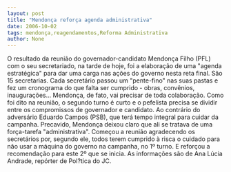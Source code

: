 ```yaml
---
layout: post
title: "Mendonça reforça agenda administrativa"
date: 2006-10-02
tags: mendonça,reagendamentos,Reforma Administrativa
author: None
---
```


O resultado da reunião do governador-candidato Mendonça Filho (PFL) com o seu secretariado, na tarde de hoje, foi a elaboração de uma \"agenda estratégica\" para dar uma carga nas ações do governo nesta reta final. 
São 15 secretarias. Cada secretário passou um \"pente-fino\" nas suas pastas e fez um cronograma do que falta ser cumprido - obras, convênios, inaugurações... 
Mendonça, de fato, vai precisar de toda colaboração. Como foi dito na reunião, o segundo turno é curto e o pefelista precisa se dividir entre os compromissos de governador e candidato. Ao contrário do adversário Eduardo Campos (PSB), que terá tempo integral para cuidar da campanha. 
Precavido, Mendonça deixou claro que ali se tratava de uma força-tarefa \"administrativa\". Começou a reunião agradecendo os secretários por, segundo ele, todos terem cumprido à risca o cuidado para não usar a máquina do governo na campanha, no 1º turno.
 E reforçou a recomendação para este 2º que se inicia.
As informações são de Ana Lúcia Andrade, repórter de Pol?tica do JC. &nbsp; 